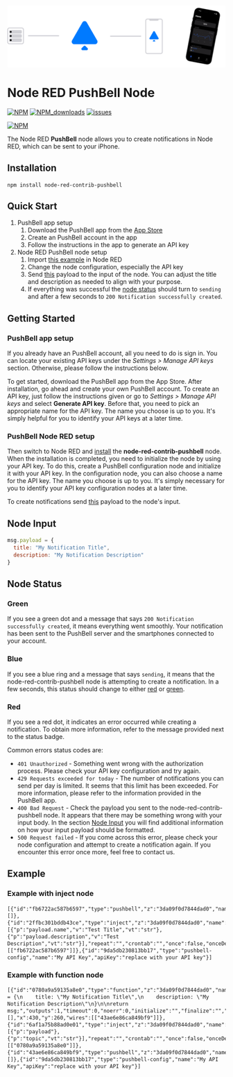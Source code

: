 ![banner](img/Node-RED-Banner.png)

# Node RED PushBell Node

[![NPM](https://img.shields.io/npm/v/node-red-contrib-pushbell)](https://www.npmjs.com/package/node-red-contrib-pushbell)
[![NPM_downloads](https://img.shields.io/npm/dm/node-red-contrib-pushbell)](https://www.npmjs.com/package/node-red-contrib-pushbell)
[![issues](https://img.shields.io/github/issues/mariuslang/node-red-contrib-pushbell)](https://github.com/MariusLang/node-red-contrib-pushbell/issues)

[![NPM](https://nodei.co/npm/node-red-contrib-pushbell.png?compact=true)](https://nodei.co/npm/node-red-contrib-pushbell/)

The Node RED **PushBell** node allows you to create notifications in Node RED, which can be sent to your iPhone.

## Installation

```
npm install node-red-contrib-pushbell
```

## Quick Start

1. PushBell app setup
    1. Download the PushBell app from the [App Store](https://apps.apple.com/de/app/pushbell/id6474076842)
    2. Create an PushBell account in the app
    3. Follow the instructions in the app to generate an API key
2. Node RED PushBell node setup
    1. Import [this example](#example) in Node RED
    2. Change the node configuration, especially the API key
    3. Send [this](#node-input) payload to the input of the node. You can adjust the title and description as needed to
       align with your purpose.
    4. If everything was successful the [node status](#node-status) should turn to `sending` and after a few seconds
       to `200 Notification successfully created`.

## Getting Started

### PushBell app setup

If you already have an PushBell account, all you need to do is sign in. You can locate your existing API keys under the
*Settings > Manage API keys* section. Otherwise, please follow the instructions below.

To get started, download the PushBell app from the App Store. After installation, go ahead and create your own PushBell
account. To create an API key, just follow the instructions given or go to *Settings > Manage API keys* and select
**Generate API key**. Before that, you need to pick an appropriate name for the API key. The name you choose is up
to you. It's simply helpful for you to identify your API keys at a later time.

### PushBell Node RED setup

Then switch to Node RED and [install](#installation) the **node-red-contrib-pushbell** node. When the installation is
completed, you need to initialize the node by using your API key. To do this, create a PushBell configuration node and
initialize it with your API key. In the configuration node, you can also choose a name for the API key. The name you
choose is up to you. It's simply necessary for you to identify your API key configuration nodes at a later time.

To create notifications send [this](#node-input) payload to the node's input.

## Node Input

```javascript
msg.payload = {
  title: "My Notification Title",
  description: "My Notification Description"
}
```

## Node Status

### Green

If you see a green dot and a message that says `200 Notification successfully created`, it means everything went
smoothly. Your notification has been sent to the PushBell server and the smartphones connected to your account.

### Blue

If you see a blue ring and a message that says `sending`, it means that the node-red-contrib-pushbell node is attempting
to create a notification. In a few seconds, this status should change to either [red](#red) or [green](#green).

### Red

If you see a red dot, it indicates an error occurred while creating a notification. To obtain more information,
refer to the message provided next to the status badge.

Common errors status codes are:

- `401 Unauthorized` - Something went wrong with the authorization process. Please check your API key configuration and
  try again.
- `429 Requests exceeded for today` - The number of notifications you can send per day is limited. It seems that this
  limit has been exceeded. For more information, please refer to the information provided in the PushBell app.
- `400 Bad Request` - Check the payload you sent to the node-red-contrib-pushbell node. It appears that there may be
  something wrong with your input body. In the section [Node Input](#node-input) you will find additional information on
  how your input payload should be formatted.
- `500 Request failed` - If you come across this error, please check your node configuration and attempt to create a
  notification again. If you encounter this error once more, feel free to contact us.

## Example

### Example with inject node

```
[{"id":"fb6722ac587b6597","type":"pushbell","z":"3da09f0d7844dad0","name":"PushBell","config":"9da5db230813bb17","x":540,"y":200,"wires":[]},{"id":"2ffbc301bddb43ce","type":"inject","z":"3da09f0d7844dad0","name":"msg.payload","props":[{"p":"payload.name","v":"Test Title","vt":"str"},{"p":"payload.description","v":"Test Description","vt":"str"}],"repeat":"","crontab":"","once":false,"onceDelay":0.1,"topic":"","x":390,"y":200,"wires":[["fb6722ac587b6597"]]},{"id":"9da5db230813bb17","type":"pushbell-config","name":"My API Key","apiKey":"replace with your API key"}]
```

### Example with function node

```
[{"id":"0780a9a59135a8e0","type":"function","z":"3da09f0d7844dad0","name":"msg.payload","func":"msg.payload = {\n    title: \"My Notification Title\",\n    description: \"My Notification Description\"\n}\n\nreturn msg;","outputs":1,"timeout":0,"noerr":0,"initialize":"","finalize":"","libs":[],"x":430,"y":260,"wires":[["43ae6e86ca849bf9"]]},{"id":"6af1a75b88ad0e01","type":"inject","z":"3da09f0d7844dad0","name":"inject","props":[{"p":"payload"},{"p":"topic","vt":"str"}],"repeat":"","crontab":"","once":false,"onceDelay":0.1,"topic":"","payload":"","payloadType":"date","x":290,"y":260,"wires":[["0780a9a59135a8e0"]]},{"id":"43ae6e86ca849bf9","type":"pushbell","z":"3da09f0d7844dad0","name":"PushBell","config":"9da5db230813bb17","x":580,"y":260,"wires":[]},{"id":"9da5db230813bb17","type":"pushbell-config","name":"My API Key","apiKey":"replace with your API key"}]
```

